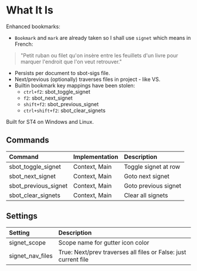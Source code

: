 # What It Is
Enhanced bookmarks:

- `Bookmark` and `mark` are already taken so I shall use `signet` which means in French:
> "Petit ruban ou filet qu'on insère entre les feuillets d'un livre pour marquer l'endroit que l'on veut retrouver."
- Persists per document to sbot-sigs file.
- Next/previous (optionally) traverses files in project - like VS.
- Builtin bookmark key mappings have been stolen:
    - `ctrl+f2`: sbot_toggle_signet
    - `f2`: sbot_next_signet
    - `shift+f2`: sbot_previous_signet
    - `ctrl+shift+f2`: sbot_clear_signets

Built for ST4 on Windows and Linux.

## Commands
| Command                  | Implementation | Description |
|:--------                 |:-------        |:-------     |
| sbot_toggle_signet       | Context, Main  | Toggle signet at row |
| sbot_next_signet         | Context, Main  | Goto next signet |
| sbot_previous_signet     | Context, Main  | Goto previous signet |
| sbot_clear_signets       | Context, Main  | Clear all signets |

## Settings
| Setting                  | Description |
|:--------                 |:-------     |
| signet_scope             | Scope name for gutter icon color |
| signet_nav_files         | True: Next/prev traverses all files or False: just current file |
